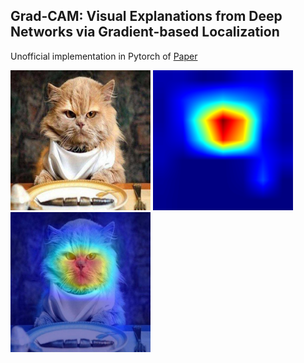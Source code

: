 ## Grad-CAM: Visual Explanations from Deep Networks via Gradient-based Localization  

Unofficial implementation in Pytorch of <a href="https://arxiv.org/abs/1610.02391">Paper</a> 

<img src="https://github.com/JoveIC/Grad-CAM/blob/master/pics/cat_fish.jpg" width="224" height="224">
<img src="https://github.com/JoveIC/Grad-CAM/blob/master/pics/cat_heatmap.png" width="224" height="224">
<img src="https://github.com/JoveIC/Grad-CAM/blob/master/pics/cat_fused.png" width="224" height="224">
